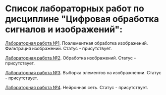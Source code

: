 # Список лабораторных работ по дисциплине "Цифровая обработка сигналов и изображений":

[Лабораторная работа №1](https://github.com/oooNAKooo/BSUIR/tree/main/7%20sem/COSiI/lab_1). Поэлементная обработка изображений. Фильтрация изображений. Статус - присутствует.

[Лабораторная работа №2](https://github.com/oooNAKooo/BSUIR/tree/main/7%20sem/COSiI/lab_2). Обработка изображений. Статус - присутствует.

[Лабораторная работа №3](https://github.com/oooNAKooo/BSUIR/tree/main/7%20sem/COSiI/lab_3). Выборка элементов на изображнении. Статус - присутствует.

[Лабораторная работа №4](https://github.com/oooNAKooo/BSUIR/tree/main/7%20sem/COSiI/lab_4). Нейронная сеть. Статус - присутствует.

